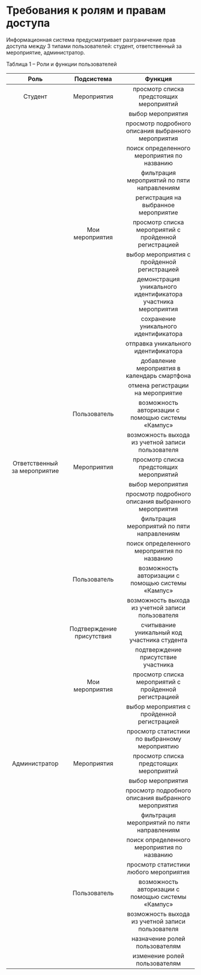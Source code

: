 ﻿# **Требования к ролям и правам доступа**
Информационная система предусматривает разграничение прав доступа между 3 типами пользователей: студент, ответственный за мероприятие, администратор. 

Таблица 1 – Роли и функции пользователей

|**Роль**|**Подсистема**|**Функция**|
| :-: | :-: | :-: |
|Студент|Мероприятия|просмотр списка предстоящих мероприятий|
|||выбор мероприятия|
|||просмотр подробного описания выбранного мероприятия|
|||поиск определенного мероприятия по названию|
|||фильтрация мероприятий по пяти направлениям|
|||регистрация на выбранное мероприятие|
||Мои мероприятия|просмотр списка мероприятий с пройденной регистрацией|
|||выбор мероприятия с пройденной регистрацией|
|||демонстрация уникального идентификатора участника мероприятия|
|||сохранение уникального идентификатора|
|||отправка уникального идентификатора|
|||добавление мероприятия в календарь смартфона|
|||отмена регистрации на мероприятие|
||Пользователь|возможность авторизации с помощью системы «Кампус»|
|||возможность выхода из учетной записи пользователя|
|Ответственный за мероприятие|Мероприятия|просмотр списка предстоящих мероприятий|
|||выбор мероприятия|
|||просмотр подробного описания выбранного мероприятия|
|||фильтрация мероприятий по пяти направлениям|
|||поиск определенного мероприятия по названию|
||Пользователь|возможность авторизации с помощью системы «Кампус»|
|||возможность выхода из учетной записи пользователя|
||Подтверждение присутствия|считывание уникальный код участника студента|
|||подтверждение присутствие участника|
||Мои мероприятия|просмотр списка мероприятий с пройденной регистрацией|
|||выбор мероприятия с пройденной регистрацией|
|||просмотр статистики по выбранному мероприятию|
|Администратор|Мероприятия|просмотр списка предстоящих мероприятий|
|||выбор мероприятия|
|||просмотр подробного описания выбранного мероприятия|
|||фильтрация мероприятий по пяти направлениям|
|||поиск определенного мероприятия по названию|
|||просмотр статистики любого мероприятия|
||Пользователь|возможность авторизации с помощью системы «Кампус»|
|||возможность выхода из учетной записи пользователя|
|||назначение ролей пользователям|
|||изменение ролей пользователям|

